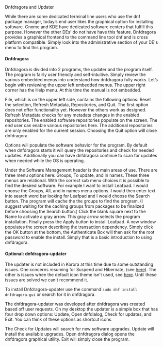 Dnfdragora and Updater

While there are some dedicated terminal line users who use the dnf package manager, today’s end user likes the graphical option for installing software. Gnome and KDE have dedicated software centers that fulfill this purpose. However the other DEs’ do not have have this feature. Dnfdragora provides a graphical frontend to the command line tool dnf and is cross platform compatible. Simply look into the administrative section of your DE's menu to find this program. 

#### Dnfdragora
Dnfdragora is divided into 2 programs, the updater and the program itself. The program is fairly user friendly and self-intuitive.  Simply review the various embedded menus into understand how dnfdragora fully works.  Let’s begin with reviewing the upper left embedded menus. The upper right corner has the Help menu. At this time the manual is not embedded.

File, which is on the upper left side, contains the following options: Reset the selection, Refresh Metadata, Repositories, and Quit. The first option does not offer functionality yet. However the others work as designed. Refresh Metadata checks for any metadata changes in the enabled repositories. The enabled software repositories populate on the screen. The end user can enable various repositories here. The additional repositories are only enabled for the current session. Choosing the Quit option will close dnfdragora. 

Options will populate the software behavior for the program. By default when dnfdragora starts it will query the repositories and check for needed updates.  Additionally you can have dnfdragora continue to scan for updates when needed while the OS is operating.

Under the Software Management header is the main areas of use. There are three menu options here: Groups, To update, and in names. These three menus are relational. With the correct sub menu choices it is possible to find the desired software. For example I want to install Leafpad. I would choose the Groups, All, and in names menu options. I would then enter text into search word bar looking for Leafpad and I would choose the Search button. The program will cache the the groups to find the program. (I suggest waiting for the caching groups from packages to be finalized before choosing the Search button.) Click the blank square next to the Name to activate a gray arrow. This gray arrow selects the program installation. Finally press the Apply button to install Leafpad. A new window populates the screen describing the transaction dependency. Simply click the OK button at the bottom, the Authenticate Box will then ask for the root password to enable the install. Simply that is a basic introduction to using dnfdragora.

#### Optional: dnfdragora-updater
The updater is not included in Korora at this time due to some outstanding issues. One concerns resuming for Suspend and Hibernate, (see [here](https://github.com/manatools/dnfdragora/issues/45)). The other is issues when the default icon theme isn't used, see [here](https://github.com/manatools/dnfdragora/issues/55). Until these issues are solved we can't recommend it.

To install Dnfdragora-updater use the command `sudo dnf install dnfdragora-gui` or search for it in dnfdragora.

The dnfdragora-updater was developed after dnfdragora was created based off user requests. On my desktop the updater is a simple box that has four drop down options: Update, Open dnfdialog, Check for updates, and Exit.  You can think of these options as shortcut icons.

The Check for Updates will search for new software upgrades. Update will install the available upgrades. Open dnfdragora dialog opens the dnfdragora graphical utility. Exit will simply close the program.

